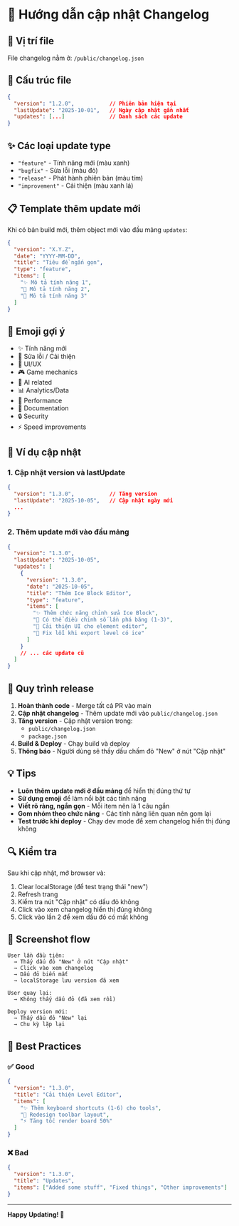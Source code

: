 # 📝 Hướng dẫn cập nhật Changelog

## 📍 Vị trí file

File changelog nằm ở: `/public/changelog.json`

## 🎯 Cấu trúc file

```json
{
  "version": "1.2.0",           // Phiên bản hiện tại
  "lastUpdate": "2025-10-01",   // Ngày cập nhật gần nhất
  "updates": [...]              // Danh sách các update
}
```

## ✨ Các loại update type

- `"feature"` - Tính năng mới (màu xanh)
- `"bugfix"` - Sửa lỗi (màu đỏ)
- `"release"` - Phát hành phiên bản (màu tím)
- `"improvement"` - Cải thiện (màu xanh lá)

## 📋 Template thêm update mới

Khi có bản build mới, thêm object mới vào đầu mảng `updates`:

```json
{
  "version": "X.Y.Z",
  "date": "YYYY-MM-DD",
  "title": "Tiêu đề ngắn gọn",
  "type": "feature",
  "items": [
    "✨ Mô tả tính năng 1",
    "🔧 Mô tả tính năng 2",
    "🎨 Mô tả tính năng 3"
  ]
}
```

## 🎨 Emoji gợi ý

- ✨ Tính năng mới
- 🔧 Sửa lỗi / Cải thiện
- 🎨 UI/UX
- 🎮 Game mechanics
- 🤖 AI related
- 📊 Analytics/Data
- 🚀 Performance
- 📝 Documentation
- 🔒 Security
- ⚡ Speed improvements

## 📝 Ví dụ cập nhật

### 1. Cập nhật version và lastUpdate

```json
{
  "version": "1.3.0",           // Tăng version
  "lastUpdate": "2025-10-05",   // Cập nhật ngày mới
  ...
}
```

### 2. Thêm update mới vào đầu mảng

```json
{
  "version": "1.3.0",
  "lastUpdate": "2025-10-05",
  "updates": [
    {
      "version": "1.3.0",
      "date": "2025-10-05",
      "title": "Thêm Ice Block Editor",
      "type": "feature",
      "items": [
        "✨ Thêm chức năng chỉnh sửa Ice Block",
        "🎯 Có thể điều chỉnh số lần phá băng (1-3)",
        "🎨 Cải thiện UI cho element editor",
        "🔧 Fix lỗi khi export level có ice"
      ]
    }
    // ... các update cũ
  ]
}
```

## 🚀 Quy trình release

1. **Hoàn thành code** - Merge tất cả PR vào main
2. **Cập nhật changelog** - Thêm update mới vào `public/changelog.json`
3. **Tăng version** - Cập nhật version trong:
   - `public/changelog.json`
   - `package.json`
4. **Build & Deploy** - Chạy build và deploy
5. **Thông báo** - Người dùng sẽ thấy dấu chấm đỏ "New" ở nút "Cập nhật"

## 💡 Tips

- **Luôn thêm update mới ở đầu mảng** để hiển thị đúng thứ tự
- **Sử dụng emoji** để làm nổi bật các tính năng
- **Viết rõ ràng, ngắn gọn** - Mỗi item nên là 1 câu ngắn
- **Gom nhóm theo chức năng** - Các tính năng liên quan nên gom lại
- **Test trước khi deploy** - Chạy dev mode để xem changelog hiển thị đúng không

## 🔍 Kiểm tra

Sau khi cập nhật, mở browser và:

1. Clear localStorage (để test trạng thái "new")
2. Refresh trang
3. Kiểm tra nút "Cập nhật" có dấu đỏ không
4. Click vào xem changelog hiển thị đúng không
5. Click vào lần 2 để xem dấu đỏ có mất không

## 📸 Screenshot flow

```
User lần đầu tiên:
  → Thấy dấu đỏ "New" ở nút "Cập nhật"
  → Click vào xem changelog
  → Dấu đỏ biến mất
  → localStorage lưu version đã xem

User quay lại:
  → Không thấy dấu đỏ (đã xem rồi)

Deploy version mới:
  → Thấy dấu đỏ "New" lại
  → Chu kỳ lặp lại
```

## 🎯 Best Practices

### ✅ Good

```json
{
  "version": "1.3.0",
  "title": "Cải thiện Level Editor",
  "items": [
    "✨ Thêm keyboard shortcuts (1-6) cho tools",
    "🎨 Redesign toolbar layout",
    "⚡ Tăng tốc render board 50%"
  ]
}
```

### ❌ Bad

```json
{
  "version": "1.3.0",
  "title": "Updates",
  "items": ["Added some stuff", "Fixed things", "Other improvements"]
}
```

---

**Happy Updating! 🎉**
